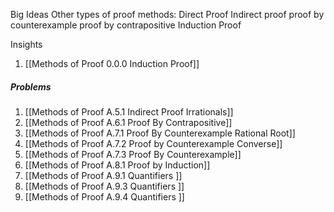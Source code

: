 Big Ideas
Other types of proof methods:
Direct Proof
Indirect proof 
proof by counterexample
proof by contrapositive
Induction Proof

Insights
1. [[Methods of Proof 0.0.0 Induction Proof]]

##### Problems
1. [[Methods of Proof A.5.1 Indirect Proof Irrationals]]
2. [[Methods of Proof A.6.1 Proof By Contrapositive]]
3. [[Methods of Proof A.7.1 Proof By Counterexample Rational Root]]
4. [[Methods of Proof A.7.2 Proof by Counterexample Converse]]
5. [[Methods of Proof A.7.3 Proof By Counterexample]]
6. [[Methods of Proof A.8.1 Proof by Induction]]
7. [[Methods of Proof A.9.1 Quantifiers ]]
8. [[Methods of Proof A.9.3 Quantifiers ]]
9. [[Methods of Proof A.9.4 Quantifiers ]]


